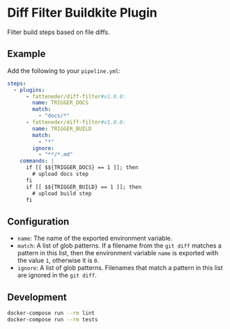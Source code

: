 # Diff Filter Buildkite Plugin

Filter build steps based on file diffs.

## Example

Add the following to your `pipeline.yml`:

```yml
steps:
  - plugins:
      - fatteneder/diff-filter#v1.0.0:
        name: TRIGGER_DOCS
        match:
          - "docs/*"
      - fatteneder/diff-filter#v1.0.0:
        name: TRIGGER_BUILD
        match:
          - "*"
        ignore:
          - "**/*.md"
    commands: |
      if [[ $${TRIGGER_DOCS} == 1 ]]; then
        # upload docs step
      fi
      if [[ $${TRIGGER_BUILD} == 1 ]]; then
        # upload build step
      fi
```

## Configuration

- `name`: The name of the exported environment variable.
- `match`: A list of glob patterns. If a filename from the `git diff` matches a pattern in this list,
  then the environment variable `name` is exported with the value `1`, otherwise it is `0`.
- `ignore`: A list of glob patterns. Filenames that match a pattern in this list are ignored
  in the `git diff`.


## Development

```bash
docker-compose run --rm lint
docker-compose run --rm tests
```
